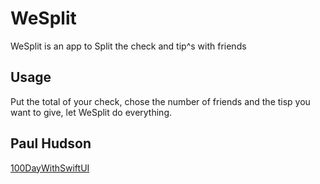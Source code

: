 # WeSplit

WeSplit is an app to Split the check and tip^s with friends

## Usage

Put the total of your check, chose the number of friends and the tisp you want to give, let WeSplit do everything.

## Paul Hudson
[100DayWithSwiftUI](https://www.hackingwithswift.com/100/swiftui/)
